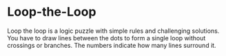Loop-the-Loop
=============

Loop the loop is a logic puzzle with simple rules and challenging solutions. You have to draw lines between the dots to form a single loop without crossings or branches. The numbers indicate how many lines surround it. 
